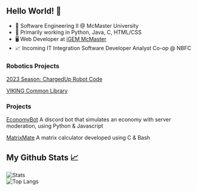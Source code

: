 ## Hello World!  👋
- 🏫 Software Engineering II @ McMaster University
- 🌱 Primarily working in Python, Java, C, HTML/CSS
- 🖥️ Web Developer at [iGEM McMaster](https://www.mcmaster-igem.ca)
- 📈 Incoming IT Integration Software Developer Analyst Co-op @ NBFC


### Robotics Projects
[2023 Season: ChargedUp Robot Code](https://github.com/FRC6854/2023ChargedUpOfficial)

[VIKING Common Library](https://github.com/FRC6854/VIKING)

### Projects
[EconomyBot](https://github.com/At104/EconomyBot) A discord bot that simulates an economy with server moderation, using Python & Javascript

[MatrixMate](https://github.com/At104/MatrixMate) A matrix calculator developed using C & Bash

## My Github Stats 📈
![Stats](https://github-readme-stats.vercel.app/api?username=At104&show_icons=true&theme=monokai) <br/> 
![Top Langs](https://github-readme-stats.vercel.app/api/top-langs/?username=At104&layout=compact&show_icons=true&theme=monokai)
